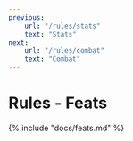 ```yaml
---
previous:
    url: "/rules/stats"
    text: "Stats"
next:
    url: "/rules/combat"
    text: "Combat"
---
```


# Rules - Feats

{% include "docs/feats.md" %}
